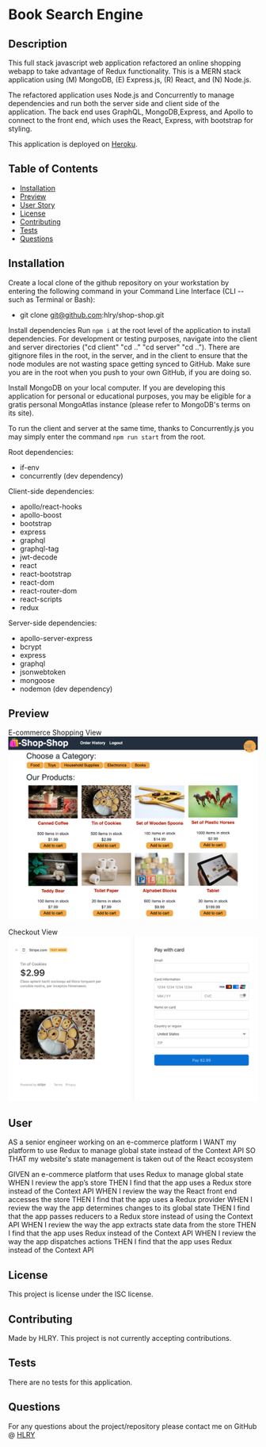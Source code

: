 # Book Search Engine

## Description 
This full stack javascript web application refactored an online shopping webapp to take advantage of Redux functionality. This is a MERN stack application using (M) MongoDB, (E) Express.js, (R) React, and (N) Node.js. 

The refactored application uses Node.js and Concurrently to manage dependencies and run both the server side and client side of the application. The back end uses GraphQL, MongoDB,Express, and Apollo to connect to the front end, which uses the React, Express,  with bootstrap for styling.

This application is deployed on [Heroku](https://thawing-plains-43376.herokuapp.com/).

## Table of Contents
* [Installation](#installation)
* [Preview](#Preview)
* [User Story](#user)
* [License](#license)
* [Contributing](#contributing)
* [Tests](#tests)
* [Questions](#questions)

## Installation 
 Create a local clone of the github repository on your workstation by entering the following command in your Command Line Interface (CLI -- such as Terminal or Bash):
 - git clone git@github.com:hlry/shop-shop.git

Install dependencies
 Run `npm i` at the root level of the application to install dependencies.
 For development or testing purposes, navigate into the client and server directories ("cd client" "cd .." "cd server" "cd .."). There are gitignore files in the root, in the server, and in the client to ensure that the node modules are not wasting space getting synced to GitHub. Make sure you are in the root when you push to your own GitHub, if you are doing so.

 Install MongoDB on your local computer. If you are developing this application for personal or educational purposes, you may be eligible for a gratis personal MongoAtlas instance (please refer to MongoDB's terms on its site).

To run the client and server at the same time, thanks to Concurrently.js you may simply enter the command `npm run start` from the root.

Root dependencies:
- if-env
- concurrently (dev dependency)

Client-side dependencies:
- apollo/react-hooks
- apollo-boost
- bootstrap
- express
- graphql
- graphql-tag
- jwt-decode
- react
- react-bootstrap
- react-dom
- react-router-dom
- react-scripts
- redux

Server-side dependencies:
- apollo-server-express
- bcrypt
- express
- graphql
- jsonwebtoken
- mongoose
- nodemon (dev dependency)

## Preview
E-commerce Shopping View
![](./client/public/images/shopping-screenshot.png)

Checkout View
![](./client/public/images/checkout-screenshot.png)

## User
AS a senior engineer working on an e-commerce platform
I WANT my platform to use Redux to manage global state instead of the Context API
SO THAT my website's state management is taken out of the React ecosystem

GIVEN an e-commerce platform that uses Redux to manage global state
WHEN I review the app’s store
THEN I find that the app uses a Redux store instead of the Context API
WHEN I review the way the React front end accesses the store
THEN I find that the app uses a Redux provider
WHEN I review the way the app determines changes to its global state
THEN I find that the app passes reducers to a Redux store instead of using the Context API
WHEN I review the way the app extracts state data from the store
THEN I find that the app uses Redux instead of the Context API
WHEN I review the way the app dispatches actions
THEN I find that the app uses Redux instead of the Context API

## License 
This project is license under the ISC license.

## Contributing 
Made by HLRY. This project is not currently accepting contributions.

## Tests
There are no tests for this application. 

## Questions
For any questions about the project/repository please contact me on GitHub @ [HLRY](https://github.com/hlry) 